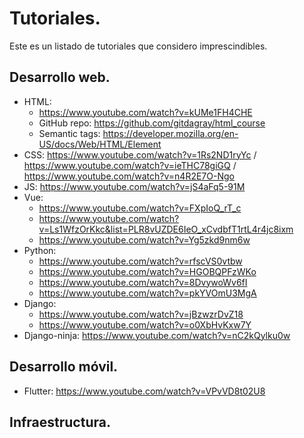 # Tutoriales.

Este es un listado de tutoriales que considero imprescindibles.

## Desarrollo web.

- HTML: 
    * https://www.youtube.com/watch?v=kUMe1FH4CHE
    * GitHub repo: https://github.com/gitdagray/html_course
    * Semantic tags: https://developer.mozilla.org/en-US/docs/Web/HTML/Element 
- CSS: https://www.youtube.com/watch?v=1Rs2ND1ryYc / https://www.youtube.com/watch?v=ieTHC78giGQ / https://www.youtube.com/watch?v=n4R2E7O-Ngo
- JS: https://www.youtube.com/watch?v=jS4aFq5-91M 
- Vue: 
   * https://www.youtube.com/watch?v=FXpIoQ_rT_c
   * https://www.youtube.com/watch?v=Ls1WfzOrKkc&list=PLR8vUZDE6IeO_xCvdbfT1rtL4r4jc8ixm
   * https://www.youtube.com/watch?v=Yg5zkd9nm6w
- Python: 
   * https://www.youtube.com/watch?v=rfscVS0vtbw
   * https://www.youtube.com/watch?v=HGOBQPFzWKo
   * https://www.youtube.com/watch?v=8DvywoWv6fI
   * https://www.youtube.com/watch?v=pkYVOmU3MgA
- Django: 
   * https://www.youtube.com/watch?v=jBzwzrDvZ18
   * https://www.youtube.com/watch?v=o0XbHvKxw7Y
- Django-ninja: https://www.youtube.com/watch?v=nC2kQylku0w


## Desarrollo móvil.

- Flutter: https://www.youtube.com/watch?v=VPvVD8t02U8

## Infraestructura.
